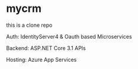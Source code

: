 # mycrm

this is a clone repo


Auth: 
IdentityServer4 & Oauth based Microservices

Backend:
ASP.NET Core 3.1  APIs

Hosting:
Azure App Services
